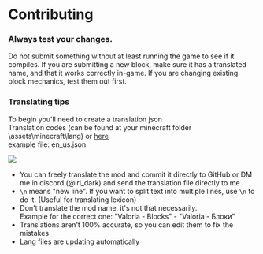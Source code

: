 # Contributing

### Always test your changes.
Do not submit something without at least running the game to see if it compiles.
If you are submitting a new block, make sure it has a translated name, and that it works correctly in-game. If you are changing existing block mechanics, test them out first.

### Translating tips
To begin you'll need to create a translation json  
Translation codes (can be found at your minecraft folder \assets\minecraft\lang) or [here](https://minecraft.wiki/w/Language)     
example file: en_us.json

![](https://cdn.discordapp.com/attachments/838693800683372564/1039482418408726608/Untitled_11-07-2022_11-21-33.png)

- You can freely translate the mod and commit it directly to GitHub or DM me in discord (@iri_dark)
  and send the translation file directly to me
- `\n` means "new line". If you want to split text into multiple lines, use `\n` to do it. (Useful for translating lexicon)
- Don't translate the mod name, it's not that necessarily.  
  Example for the correct one: "Valoria - Blocks" - "Valoria - Блоки"
- Translations aren't 100% accurate, so you can edit them to fix the mistakes
- Lang files are updating automatically

